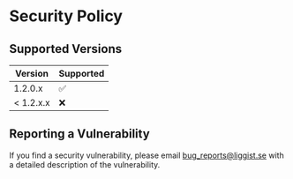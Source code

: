 # Security Policy

## Supported Versions

| Version | Supported          |
| ------- | ------------------ |
| 1.2.0.x   | :white_check_mark: |
| < 1.2.x.x   | :x:                |

## Reporting a Vulnerability

If you find a security vulnerability, please email bug_reports@liggist.se with a detailed description of the vulnerability.
